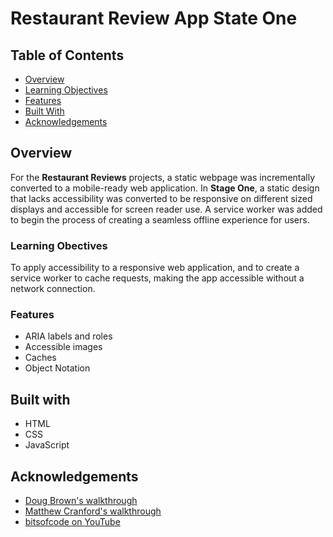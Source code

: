 # Restaurant Review App State One

## Table of Contents

* [Overview](#overview)
* [Learning Objectives](#learning-objectives)
* [Features](#features)
* [Built With](#built-with)
* [Acknowledgements](#acknowledgements)

## Overview

For the **Restaurant Reviews** projects, a static webpage was incrementally converted to a mobile-ready web application. In **Stage One**, a static design that lacks accessibility was converted to be responsive on different sized displays and accessible for screen reader use. A service worker was added to begin the process of creating a seamless offline experience for users.

### Learning Obectives

To apply accessibility to a responsive web application, and to create a service worker to cache requests, making the app accessible without a network connection.

### Features

* ARIA labels and roles
* Accessible images
* Caches
* Object Notation

## Built with

* HTML
* CSS
* JavaScript

## Acknowledgements

* [Doug Brown's walkthrough](https://www.youtube.com/watch?v=92dtrNU1GQc)
* [Matthew Cranford's walkthrough](https://matthewcranford.com/category/blog-posts/walkthrough/restaurant-reviews-app/)
* [bitsofcode on YouTube](https://www.youtube.com/watch?v=BfL3pprhnms)
